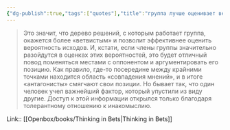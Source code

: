 ```yaml
---
{"dg-publish":true,"tags":["quotes"],"title":"группа лучше оценивает вероятности исходов","date":"2022-06-13T18:05:33+03:00","modified_at":"2024-08-01T14:05:56+03:00","aliases":"группа лучше оценивает вероятности исходов","dg-path":"/quotes/202206131805.md","permalink":"/quotes/202206131805/","dgPassFrontmatter":true}
---
```



> Это значит, что дерево решений, с которым работает группа, окажется более «ветвистым» и позволит эффективнее оценить вероятность исходов. И, кстати, если члены группы значительно разойдутся в оценках этих вероятностей, это будет отличный повод поменяться местами с оппонентом и аргументировать его позицию. Как правило, где-то посередине между крайними точками находится область «совпадения мнений», и в итоге «антагонисты» смягчают свои позиции. Но бывает так, что один человек учел важнейший фактор, который упустили из виду другие. Доступ к этой информации открылся только благодаря толерантному отношению к инакомыслию.

Link:: [[Openbox/books/Thinking in Bets|Thinking in Bets]]
